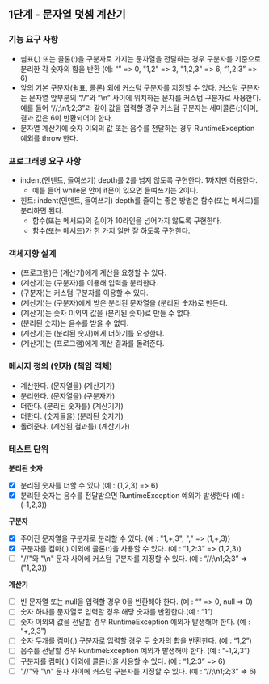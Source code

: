 ## 1단계 - 문자열 덧셈 계산기

###  기능 요구 사항
- 쉼표(,) 또는 콜론(:)을 구분자로 가지는 문자열을 전달하는 경우 구분자를 기준으로 분리한 각 숫자의 합을 반환 (예: “” => 0, "1,2" => 3, "1,2,3" => 6, “1,2:3” => 6)
- 앞의 기본 구분자(쉼표, 콜론) 외에 커스텀 구분자를 지정할 수 있다. 커스텀 구분자는 문자열 앞부분의 “//”와 “\n” 사이에 위치하는 문자를 커스텀 구분자로 사용한다. 예를 들어 “//;\n1;2;3”과 같이 값을 입력할 경우 커스텀 구분자는 세미콜론(;)이며, 결과 값은 6이 반환되어야 한다.
- 문자열 계산기에 숫자 이외의 값 또는 음수를 전달하는 경우 RuntimeException 예외를 throw 한다.


### 프로그래밍 요구 사항
- indent(인덴트, 들여쓰기) depth를 2를 넘지 않도록 구현한다. 1까지만 허용한다.
  - 예를 들어 while문 안에 if문이 있으면 들여쓰기는 2이다.
- 힌트: indent(인덴트, 들여쓰기) depth를 줄이는 좋은 방법은 함수(또는 메서드)를 분리하면 된다.
  - 함수(또는 메서드)의 길이가 10라인을 넘어가지 않도록 구현한다.
  - 함수(또는 메서드)가 한 가지 일만 잘 하도록 구현한다.
  
### 객체지향 설계
- (프로그램)은 (계산기)에게 계산을 요청할 수 있다.
- (계산기)는 (구분자)를 이용해 입력을 분리한다.
- (구분자)는 커스텀 구분자를 이용할 수 있다.
- (계산기)는 (구분자)에게 받은 분리된 문자열을 (분리된 숫자)로 만든다.
- (계산기)는 숫자 이외의 값을 (분리된 숫자)로 만들 수 없다.
- (분리된 숫자)는 음수를 받을 수 없다.
- (계산기)는 (분리된 숫자)에게 더하기를 요청한다.
- (계산기)는 (프로그램)에게 계산 결과를 돌려준다.

### 메시지 정의 (인자) (책임 객체)
- 계산한다. (문자열을) (계산기가)
- 분리한다. (문자열을) (구분자가)
- 더한다. (분리된 숫자를) (계산기가)
- 더한다. (숫자들을) (분리된 숫자가)
- 돌려준다. (계산된 결과를) (계산기가)

### 테스트 단위
**분리된 숫자** 
- [x] 분리된 숫자를 더할 수 있다 (예 : (1,2,3) => 6)
- [x] 분리된 숫자는 음수를 전달받으면 RuntimeException 예외가 발생한다 (예 : (-1,2,3)) 

**구분자**
- [x] 주어진 문자열을 구분자로 분리할 수 있다. (예 : "1,+,3", "," => (1,+,3))
- [x] 구분자를 컴마(,) 이외에 콜론(:)을 사용할 수 있다. (예 : “1,2:3” => (1,2,3))
- [ ] "//"와 "\n" 문자 사이에 커스텀 구분자를 지정할 수 있다. (예 : “//;\n1;2;3” => ("1,2,3))

**계산기**
- [ ] 빈 문자열 또는 null을 입력할 경우 0을 반환해야 한다. (예 : “” => 0, null => 0)
- [ ] 숫자 하나를 문자열로 입력할 경우 해당 숫자를 반환한다.(예 : “1”)
- [ ] 숫자 이외의 값을 전달할 경우 RuntimeException 예외가 발생해야 한다. (예 : “+,2,3”)
- [ ] 숫자 두개를 컴마(,) 구분자로 입력할 경우 두 숫자의 합을 반환한다. (예 : “1,2”)
- [ ] 음수를 전달할 경우 RuntimeException 예외가 발생해야 한다. (예 : “-1,2,3”)
- [ ] 구분자를 컴마(,) 이외에 콜론(:)을 사용할 수 있다. (예 : “1,2:3” => 6)
- [ ] "//"와 "\n" 문자 사이에 커스텀 구분자를 지정할 수 있다. (예 : “//;\n1;2;3” => 6)

